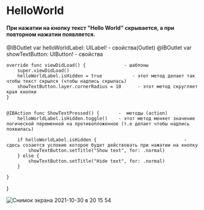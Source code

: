 # HelloWorld
#### При нажатии на кнопку текст "Hello World" скрывается, а при повторном нажатии появляется.


@IBOutlet var helloWorldLabel: UILabel!       -   свойства(Outlet)
    @IBOutlet var showTextButton: UIButton!   - свойства
    
    override func viewDidLoad() {              - шаблоны
        super.viewDidLoad()                      
        helloWorldLabel.isHidden = true           - этот метод делает так чтобы текст скрылся (чтобы надпись скрылась)  
        showTextButton.layer.cornerRadius = 10      - этот метод скругляет края кнопки
    }


    @IBAction func ShowTextPressed() {       -  методы (action)
        helloWorldLabel.isHidden.toggle()    - этот метод меняет значение логической переменной на противопложенное (т.e делает чтобы надпись появилась)
        
        if helloWorldLabel.isHidden {                                - сдесь созается условие которое будет действовать при нажатии на кнопку
            showTextButton.setTitle("Show text", for: .normal)
        } else {
            showTextButton.setTitle("Hide text", for: .normal)
        }
            
    }
}
 
![Снимок экрана 2021-10-30 в 20 15 54](https://user-images.githubusercontent.com/88490455/139542742-bab99e11-a380-4ce7-adbf-8b502389870d.png)
